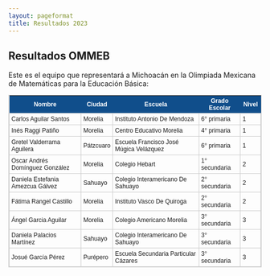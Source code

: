 ```yaml
---
layout: pageformat
title: Resultados 2023
---
```


<style type="text/css">
	table.results-table {
		font-size: 12px;
		border: 1px solid #CCC; 
		font-family: Arial, Helvetica, sans-serif;
	} 
	.results-table td {
		padding: 4px;
		margin: 3px;
		border: 1px solid #CCC;
	}
	.results-table th {
		background-color: #104E8B; 
		color: #FFF;
		font-weight: bold;
	}
</style>

## Resultados OMMEB

Este es el equipo que representará a Michoacán en la Olimpiada Mexicana de Matemáticas para la Educación Básica:

<table class="results-table">
<thead><tr class="tableizer-firstrow"><th>Nombre</th><th>Ciudad</th><th>Escuela</th><th>Grado Escolar</th><th>Nivel</th></tr></thead><tbody>
 <tr><td>Carlos Aguilar Santos</td><td>Morelia</td><td>Instituto Antonio De Mendoza</td><td>6° primaria</td><td>1</td></tr>
 <tr><td>Inés Raggi Patiño</td><td>Morelia</td><td>Centro Educativo Morelia</td><td>4° primaria</td><td>1</td></tr>
 <tr><td>Gretel Valderrama Aguilera</td><td>Pátzcuaro</td><td>Escuela Francisco José Múgica Velázquez</td><td>6° primaria</td><td>1</td></tr>
 <tr><td>Oscar Andrés Domínguez González</td><td>Morelia</td><td>Colegio Hebart</td><td>1° secundaria</td><td>2</td></tr>
 <tr><td>Daniela Estefania Amezcua Gálvez</td><td>Sahuayo</td><td>Colegio Interamericano De Sahuayo</td><td>2° secundaria</td><td>2</td></tr>
 <tr><td>Fátima Rangel Castillo</td><td>Morelia</td><td>Instituto Vasco De Quiroga</td><td>2° secundaria</td><td>2</td></tr>
 <tr><td>Ángel Garcia Aguilar</td><td>Morelia</td><td>Colegio Americano Morelia</td><td>3° secundaria</td><td>3</td></tr>
 <tr><td>Daniela Palacios Martínez</td><td>Sahuayo</td><td>Colegio Interamericano De Sahuayo</td><td>3° secundaria</td><td>3</td></tr>
 <tr><td>Josué García Pérez</td><td>Purépero</td><td>Escuela Secundaria Particular Cázares</td><td>3° secundaria</td><td>3</td></tr>
</tbody></table>
